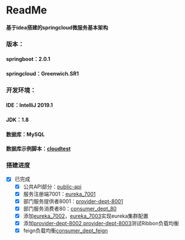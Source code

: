 # ReadMe
#### 基于idea搭建的springcloud微服务基本架构
### 版本：
#### springboot：2.0.1
#### springcloud：Greenwich.SR1
### 开发环境：
#### IDE：IntelliJ 2019.1
#### JDK：1.8
#### 数据库：MySQL
#### 数据库示例脚本：[cloudtest](https://github.com/nocence/lymcloud/blob/master/cloudtest.sql)
### 搭建进度
- [x] 已完成
    - [x] 公共API部分：[public-api](https://github.com/nocence/lymcloud/tree/master/public-api)
    - [x] 服务注册端7001：[eureka_7001](https://github.com/nocence/lymcloud/tree/master/eureka_7001)
    - [x] 部门服务提供者8001：[provider-dept-8001](https://github.com/nocence/lymcloud/tree/master/provider-dept-8001)
    - [x] 部门服务消费者80：[consumer_dept_80](https://github.com/nocence/lymcloud/tree/master/consumer_dept_80)
    - [x] 添加[eureka_7002](https://github.com/nocence/lymcloud/tree/master/eureka_7002)，[eureka_7003](https://github.com/nocence/lymcloud/tree/master/eureka_7003)实现eureka集群配置
    - [x] 添加[provider-dept-8002](https://github.com/nocence/lymcloud/tree/master/provider-dept-8002),[provider-dept-8003](https://github.com/nocence/lymcloud/tree/master/provider-dept-8003)测试Ribbon负载均衡
    - [x] feign负载均衡[consumer_dept_feign](https://github.com/nocence/lymcloud/tree/master/consumer_dept_feign)